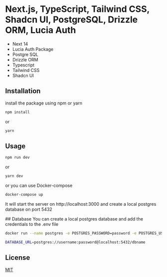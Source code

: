 # Next.js, TypeScript, Tailwind CSS, Shadcn UI, PostgreSQL, Drizzle ORM, Lucia Auth

- Next 14
- Lucia Auth Package
- Postgre SQL
- Drizzle ORM
- Typescript
- Tailwind CSS
- Shadcn UI

## Installation

install the package using npm or yarn

```bash
npm install
```

or

```bash
yarn
```

## Usage

```bash
npm run dev
```

or

```bash
yarn dev
```

or you can use Docker-compose

```bash
docker-compose up
```

It will start the server on http://localhost:3000 and create a local postgres database on port 5432

## Database
You can create a local postgres database and add the credentials to the .env file

```bash
docker run --name postgres -e POSTGRES_PASSWORD=password -e POSTGRES_USER=username -e POSTGRES_DB=dbname -p 5432:5432 -d postgres
```

```bash
DATABASE_URL=postgres://username:password@localhost:5432/dbname
```

## License

[MIT](https://choosealicense.com/licenses/mit/)
